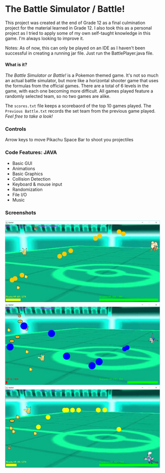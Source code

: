 # The Battle Simulator / Battle!
This project was created at the end of Grade 12 as a final culmination project for the material learned in Grade 12. I also took this as a personal project as I tried to apply some of my own self-taught knowledge in this game. I'm always looking to improve it.

Notes: As of now, this can only be played on an IDE as I haven't been successful in creating a running jar file. Just run the BattlePlayer.java file.

#### What is it?
*The Battle Simulator or Battle!* is a Pokemon themed game. It's not so much an actual battle simulator, but more like a horizontal shooter game that uses the formulas from the official games. There are a total of 6 levels in the game, with each one becoming more difficult. All games played feature a randomly selected team, so no two games are alike. 

The `scores.txt` file keeps a scorebaord of the top 10 games played.
The `Previous Battle.txt` records the set team from the previous game played.
_Feel free to take a look!_

### Controls
Arrow keys to move Pikachu
Space Bar to shoot you projectiles

### Code Features: JAVA
* Basic GUI
* Animations
* Basic Graphics
* Collision Detection
* Keyboard & mouse input
* Randomization
* File I/O
* Music

### Screenshots
![Early Game](https://github.com/KenTjie/battle-simulator/blob/master/screenshots/early%20game.png)
![Mid Game](https://github.com/KenTjie/battle-simulator/blob/master/screenshots/mid%20game.png)
![Late Game](https://github.com/KenTjie/battle-simulator/blob/master/screenshots/late%20game.png)
